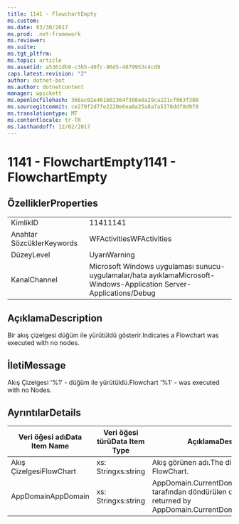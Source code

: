 ```yaml
---
title: 1141 - FlowchartEmpty
ms.custom: 
ms.date: 03/30/2017
ms.prod: .net-framework
ms.reviewer: 
ms.suite: 
ms.tgt_pltfrm: 
ms.topic: article
ms.assetid: a5361db9-c3b5-40fc-96d5-4879953c4cd9
caps.latest.revision: "2"
author: dotnet-bot
ms.author: dotnetcontent
manager: wpickett
ms.openlocfilehash: 368ac02e461b02364f308e8a29ca221cf063f380
ms.sourcegitcommit: ce279f2d7fe2220e6ea0a25a8a7a5370ddf8d9f0
ms.translationtype: MT
ms.contentlocale: tr-TR
ms.lasthandoff: 12/02/2017
---
```

# <a name="1141---flowchartempty"></a><span data-ttu-id="e3874-102">1141 - FlowchartEmpty</span><span class="sxs-lookup"><span data-stu-id="e3874-102">1141 - FlowchartEmpty</span></span>
## <a name="properties"></a><span data-ttu-id="e3874-103">Özellikler</span><span class="sxs-lookup"><span data-stu-id="e3874-103">Properties</span></span>  
  
|||  
|-|-|  
|<span data-ttu-id="e3874-104">Kimlik</span><span class="sxs-lookup"><span data-stu-id="e3874-104">ID</span></span>|<span data-ttu-id="e3874-105">1141</span><span class="sxs-lookup"><span data-stu-id="e3874-105">1141</span></span>|  
|<span data-ttu-id="e3874-106">Anahtar Sözcükler</span><span class="sxs-lookup"><span data-stu-id="e3874-106">Keywords</span></span>|<span data-ttu-id="e3874-107">WFActivities</span><span class="sxs-lookup"><span data-stu-id="e3874-107">WFActivities</span></span>|  
|<span data-ttu-id="e3874-108">Düzey</span><span class="sxs-lookup"><span data-stu-id="e3874-108">Level</span></span>|<span data-ttu-id="e3874-109">Uyarı</span><span class="sxs-lookup"><span data-stu-id="e3874-109">Warning</span></span>|  
|<span data-ttu-id="e3874-110">Kanal</span><span class="sxs-lookup"><span data-stu-id="e3874-110">Channel</span></span>|<span data-ttu-id="e3874-111">Microsoft Windows uygulaması sunucu-uygulamalar/hata ayıklama</span><span class="sxs-lookup"><span data-stu-id="e3874-111">Microsoft-Windows-Application Server-Applications/Debug</span></span>|  
  
## <a name="description"></a><span data-ttu-id="e3874-112">Açıklama</span><span class="sxs-lookup"><span data-stu-id="e3874-112">Description</span></span>  
 <span data-ttu-id="e3874-113">Bir akış çizelgesi düğüm ile yürütüldü gösterir.</span><span class="sxs-lookup"><span data-stu-id="e3874-113">Indicates a Flowchart was executed with no nodes.</span></span>  
  
## <a name="message"></a><span data-ttu-id="e3874-114">İleti</span><span class="sxs-lookup"><span data-stu-id="e3874-114">Message</span></span>  
 <span data-ttu-id="e3874-115">Akış Çizelgesi '%1' - düğüm ile yürütüldü.</span><span class="sxs-lookup"><span data-stu-id="e3874-115">Flowchart '%1' - was executed with no Nodes.</span></span>  
  
## <a name="details"></a><span data-ttu-id="e3874-116">Ayrıntılar</span><span class="sxs-lookup"><span data-stu-id="e3874-116">Details</span></span>  
  
|<span data-ttu-id="e3874-117">Veri öğesi adı</span><span class="sxs-lookup"><span data-stu-id="e3874-117">Data Item Name</span></span>|<span data-ttu-id="e3874-118">Veri öğesi türü</span><span class="sxs-lookup"><span data-stu-id="e3874-118">Data Item Type</span></span>|<span data-ttu-id="e3874-119">Açıklama</span><span class="sxs-lookup"><span data-stu-id="e3874-119">Description</span></span>|  
|--------------------|--------------------|-----------------|  
|<span data-ttu-id="e3874-120">Akış Çizelgesi</span><span class="sxs-lookup"><span data-stu-id="e3874-120">FlowChart</span></span>|<span data-ttu-id="e3874-121">xs: String</span><span class="sxs-lookup"><span data-stu-id="e3874-121">xs:string</span></span>|<span data-ttu-id="e3874-122">Akış görünen adı.</span><span class="sxs-lookup"><span data-stu-id="e3874-122">The display name of the FlowChart.</span></span>|  
|<span data-ttu-id="e3874-123">AppDomain</span><span class="sxs-lookup"><span data-stu-id="e3874-123">AppDomain</span></span>|<span data-ttu-id="e3874-124">xs: String</span><span class="sxs-lookup"><span data-stu-id="e3874-124">xs:string</span></span>|<span data-ttu-id="e3874-125">AppDomain.CurrentDomain.FriendlyName tarafından döndürülen dize.</span><span class="sxs-lookup"><span data-stu-id="e3874-125">The string returned by AppDomain.CurrentDomain.FriendlyName.</span></span>|
